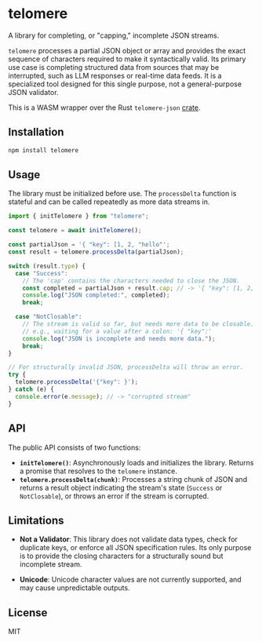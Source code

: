 # telomere

A library for completing, or "capping," incomplete JSON streams.

`telomere` processes a partial JSON object or array and provides the exact sequence of characters required to make it syntactically valid. Its primary use case is completing structured data from sources that may be interrupted, such as LLM responses or real-time data feeds. It is a specialized tool designed for this single purpose, not a general-purpose JSON validator.

This is a WASM wrapper over the Rust `telomere-json` [crate](https://crates.io/crates/telomere_json).

## Installation

```bash
npm install telomere
```

## Usage

The library must be initialized before use. The `processDelta` function is stateful and can be called repeatedly as more data streams in.

```typescript
import { initTelomere } from "telomere";

const telomere = await initTelomere();

const partialJson = '{ "key": [1, 2, "hello"';
const result = telomere.processDelta(partialJson);

switch (result.type) {
  case "Success":
    // The 'cap' contains the characters needed to close the JSON.
    const completed = partialJson + result.cap; // -> '{ "key": [1, 2, "hello"]}'
    console.log("JSON completed:", completed);
    break;

  case "NotClosable":
    // The stream is valid so far, but needs more data to be closable.
    // e.g., waiting for a value after a colon: '{ "key":'
    console.log("JSON is incomplete and needs more data.");
    break;
}

// For structurally invalid JSON, processDelta will throw an error.
try {
  telomere.processDelta('{"key": }');
} catch (e) {
  console.error(e.message); // -> "corrupted stream"
}
```

## API

The public API consists of two functions:

- **`initTelomere()`**: Asynchronously loads and initializes the library. Returns a promise that resolves to the `telomere` instance.
- **`telomere.processDelta(chunk)`**: Processes a string chunk of JSON and returns a result object indicating the stream's state (`Success` or `NotClosable`), or throws an error if the stream is corrupted.

## Limitations

- **Not a Validator**: This library does not validate data types, check for duplicate keys, or enforce all JSON specification rules. Its only purpose is to provide the closing characters for a structurally sound but incomplete stream.

- **Unicode**: Unicode character values are not currently supported, and may cause unpredictable outputs.

## License

MIT
